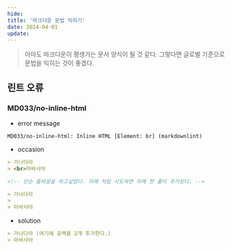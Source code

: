 ```yaml
---
hide:
title: '마크다운 문법 익히기'
date: 2024-04-01
update:
---
```


> 아마도 마크다운이 평생가는 문서 양식이 될 것 같다. 그렇다면 글로벌 기준으로 문법을 익히는 것이 좋겠다.

## 린트 오류

### MD033/no-inline-html

- error message

```
MD033/no-inline-html: Inline HTML [Element: br] (markdownlint)
```

- occasion

```markdown
> 가나다라
> <br>마바사아

<!-- 단순 줄바꿈을 하고싶었다. 아래 처럼 시도하면 아예 한 줄이 추가된다. -->

> 가나다라
>
> 마바사아
```

- solution

```markdown
> 가나다라 (여기에 공백을 2개 추가한다.)
> 마바사아
```
